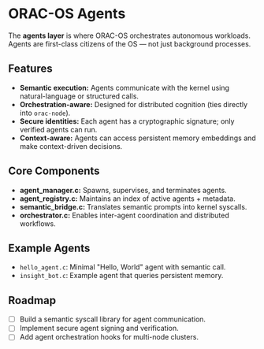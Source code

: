 # ORAC-OS Agents

The **agents layer** is where ORAC-OS orchestrates autonomous workloads.
Agents are first-class citizens of the OS — not just background processes.

## Features
- **Semantic execution:** Agents communicate with the kernel using natural-language or structured calls.
- **Orchestration-aware:** Designed for distributed cognition (ties directly into `orac-node`).
- **Secure identities:** Each agent has a cryptographic signature; only verified agents can run.
- **Context-aware:** Agents can access persistent memory embeddings and make context-driven decisions.

## Core Components
- **agent_manager.c:** Spawns, supervises, and terminates agents.
- **agent_registry.c:** Maintains an index of active agents + metadata.
- **semantic_bridge.c:** Translates semantic prompts into kernel syscalls.
- **orchestrator.c:** Enables inter-agent coordination and distributed workflows.

## Example Agents
- `hello_agent.c`: Minimal "Hello, World" agent with semantic call.
- `insight_bot.c`: Example agent that queries persistent memory.

## Roadmap
- [ ] Build a semantic syscall library for agent communication.
- [ ] Implement secure agent signing and verification.
- [ ] Add agent orchestration hooks for multi-node clusters.
